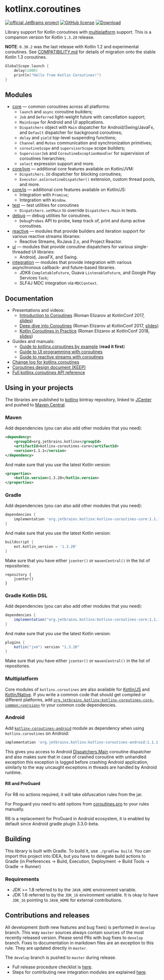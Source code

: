 # kotlinx.coroutines 

[![official JetBrains project](http://jb.gg/badges/official.svg)](https://confluence.jetbrains.com/display/ALL/JetBrains+on+GitHub)
[![GitHub license](https://img.shields.io/badge/license-Apache%20License%202.0-blue.svg?style=flat)](http://www.apache.org/licenses/LICENSE-2.0)
[![Download](https://api.bintray.com/packages/kotlin/kotlinx/kotlinx.coroutines/images/download.svg?version=1.1.1) ](https://bintray.com/kotlin/kotlinx/kotlinx.coroutines/1.1.1)

Library support for Kotlin coroutines with [multiplatform](#multiplatform) support.
This is a companion version for Kotlin `1.3.20` release.

**NOTE**: `0.30.2` was the last release with Kotlin 1.2 and experimental coroutines.
See [COMPATIBILITY.md](COMPATIBILITY.md) for details of migration onto the stable Kotlin 1.3 coroutines.

```kotlin
GlobalScope.launch {
    delay(1000)
    println("Hello from Kotlin Coroutines!")
}
```

## Modules

* [core](kotlinx-coroutines-core/README.md) &mdash; common coroutines across all platforms:
  * `launch` and `async` coroutine builders;
  * `Job` and `Deferred` light-weight future with cancellation support;
  * `MainScope` for Android and UI applications.
  * `Dispatchers` object with `Main` dispatcher for Android/Swing/JavaFx, and `Default` dispatcher for background coroutines;
  * `delay` and `yield` top-level suspending functions;
  * `Channel` and `Mutex` communication and synchronization primitives;
  * `coroutineScope` and `supervisorScope` scope builders;
  * `SupervisorJob` and `CoroutineExceptionHandler` for supervision of coroutines hierarchies;
  * `select` expression support and more.
* [core/jvm](kotlinx-coroutines-core/jvm/) &mdash; additional core features available on Kotlin/JVM:
  * `Dispatchers.IO` dispatcher for blocking coroutines;
  * `Executor.asCoroutineDispatcher()` extension, custom thread pools, and more.
* [core/js](kotlinx-coroutines-core/js/) &mdash; additional core features available on Kotlin/JS:
  * Integration with `Promise`;
  * Integration with `Window`.
* [test](kotlinx-coroutines-test/README.md) &mdash; test utilities for coroutines
  * `Dispatchers.setMain` to override `Dispatchers.Main` in tests.
* [debug](kotlinx-coroutines-debug/README.md) &mdash; debug utilities for coroutines.
  * `DebugProbes` API to probe, keep track of, print and dump active coroutines.
* [reactive](reactive/README.md) &mdash; modules that provide builders and iteration support for various reactive streams libraries:
  * Reactive Streams, RxJava 2.x, and Project Reactor. 
* [ui](ui/README.md) &mdash; modules that provide coroutine dispatchers for various single-threaded UI libraries:
  * Android, JavaFX, and Swing.
* [integration](integration/README.md) &mdash; modules that provide integration with various asynchronous callback- and future-based libraries.
  * JDK8 `CompletableFuture`, Guava `ListenableFuture`, and Google Play Services `Task`;
  * SLF4J MDC integration via `MDCContext`.

## Documentation

* Presentations and videos:
  * [Introduction to Coroutines](https://www.youtube.com/watch?v=_hfBv0a09Jc) (Roman Elizarov at KotlinConf 2017, [slides](https://www.slideshare.net/elizarov/introduction-to-coroutines-kotlinconf-2017))
  * [Deep dive into Coroutines](https://www.youtube.com/watch?v=YrrUCSi72E8) (Roman Elizarov at KotlinConf 2017, [slides](https://www.slideshare.net/elizarov/deep-dive-into-coroutines-on-jvm-kotlinconf-2017))
  * [Kotlin Coroutines in Practice](https://www.youtube.com/watch?v=a3agLJQ6vt8) (Roman Elizarov at KotlinConf 2018, [slides](https://www.slideshare.net/elizarov/kotlin-coroutines-in-practice-kotlinconf-2018))
* Guides and manuals: 
  * [Guide to kotlinx.coroutines by example](docs/coroutines-guide.md) (**read it first**)
  * [Guide to UI programming with coroutines](ui/coroutines-guide-ui.md)
  * [Guide to reactive streams with coroutines](reactive/coroutines-guide-reactive.md)
* [Change log for kotlinx.coroutines](CHANGES.md)
* [Coroutines design document (KEEP)](https://github.com/Kotlin/KEEP/blob/master/proposals/coroutines.md)
* [Full kotlinx.coroutines API reference](http://kotlin.github.io/kotlinx.coroutines)
 
## Using in your projects

The libraries are published to [kotlinx](https://bintray.com/kotlin/kotlinx/kotlinx.coroutines) bintray repository,
linked to [JCenter](https://bintray.com/bintray/jcenter?filterByPkgName=kotlinx.coroutines) and 
pushed to [Maven Central](https://search.maven.org/#search%7Cga%7C1%7Cg%3Aorg.jetbrains.kotlinx%20a%3Akotlinx-coroutines*).

### Maven

Add dependencies (you can also add other modules that you need):

```xml
<dependency>
    <groupId>org.jetbrains.kotlinx</groupId>
    <artifactId>kotlinx-coroutines-core</artifactId>
    <version>1.1.1</version>
</dependency>
```

And make sure that you use the latest Kotlin version:

```xml
<properties>
    <kotlin.version>1.3.20</kotlin.version>
</properties>
```

### Gradle

Add dependencies (you can also add other modules that you need):

```groovy
dependencies {
    implementation 'org.jetbrains.kotlinx:kotlinx-coroutines-core:1.1.1'
}
```

And make sure that you use the latest Kotlin version:

```groovy
buildscript {
    ext.kotlin_version = '1.3.20'
}
```

Make sure that you have either `jcenter()` or `mavenCentral()` in the list of repositories:

```
repository {
    jcenter()
}
```

### Gradle Kotlin DSL

Add dependencies (you can also add other modules that you need):

```groovy
dependencies {
    implementation("org.jetbrains.kotlinx:kotlinx-coroutines-core:1.1.1")
}
```

And make sure that you use the latest Kotlin version:

```groovy
plugins {
    kotlin("jvm") version "1.3.20"
}
```

Make sure that you have either `jcenter()` or `mavenCentral()` in the list of repositories.

### Multiplatform

Core modules of `kotlinx.coroutines` are also available for 
[Kotlin/JS](js/README.md) and [Kotlin/Native](native/README.md). If you write
a common code that should get compiled or different platforms, add 
[`org.jetbrains.kotlinx:kotlinx-coroutines-core-common:<version>`](common/kotlinx-coroutines-core-common/README.md) 
to your common code dependencies.

### Android

Add [`kotlinx-coroutines-android`](ui/kotlinx-coroutines-android)
module as dependency when using `kotlinx.coroutines` on Android:

```groovy
implementation 'org.jetbrains.kotlinx:kotlinx-coroutines-android:1.1.1'
```
This gives you access to Android [Dispatchers.Main](https://kotlin.github.io/kotlinx.coroutines/kotlinx-coroutines-android/kotlinx.coroutines.android/kotlinx.coroutines.-dispatchers/index.html)
coroutine dispatcher and also makes sure that in case of crashed coroutine with unhandled exception this
exception is logged before crashing Android application, similarly to the way uncaught exceptions in 
threads are handled by Android runtime. 

#### R8 and ProGuard

For R8 no actions required, it will take obfuscation rules from the jar.

For Proguard  you need to add options from [coroutines.pro](core/kotlinx-coroutines-core/resources/META-INF/proguard/coroutines.pro) to your rules manually.
 
R8 is a replacement for ProGuard in Android ecosystem, it is enabled by default since Android gradle plugin 3.3.0-beta.

## Building 

This library is built with Gradle. To build it, use `./gradlew build`. 
You can import this project into IDEA, but you have to delegate build actions
to Gradle (in Preferences -> Build, Execution, Deployment -> Build Tools -> Gradle -> Runner)

### Requirements

* JDK >= 1.8 referred to by the `JAVA_HOME` environment variable.
* JDK 1.6 referred to by the `JDK_16` environment variable. It is okay to have `JDK_16` pointing to `JAVA_HOME` for external contributions.

## Contributions and releases

All development (both new features and bug fixes) is performed in `develop` branch. 
This way `master` sources always contain sources of the most recently released version.
Please send PRs with bug fixes to `develop` branch.
Fixes to documentation in markdown files are an exception to this rule. They are updated directly in `master`.
                                                                          
The `develop` branch is pushed to `master` during release.

* Full release procedure checklist is [here](RELEASE.md).
* Steps for contributing new integration modules are explained [here](integration/README.md#Contributing).

